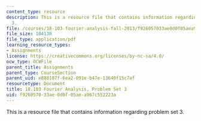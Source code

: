 ```yaml
---
content_type: resource
description: This is a resource file that contains information regarding problem set
  3.
file: /courses/18-103-fourier-analysis-fall-2013/f926057033ae0d0f05aea967c552223a_MIT18_103F13_pset3.pdf
file_size: 104130
file_type: application/pdf
learning_resource_types:
- Assignments
license: https://creativecommons.org/licenses/by-nc-sa/4.0/
ocw_type: OCWFile
parent_title: Assignments
parent_type: CourseSection
parent_uid: e888107f-6ea2-091e-b47e-13640f15c7af
resourcetype: Document
title: 18.103 Fourier Analysis, Problem Set 3
uid: f9260570-33ae-0d0f-05ae-a967c552223a
---
```

This is a resource file that contains information regarding problem set 3.